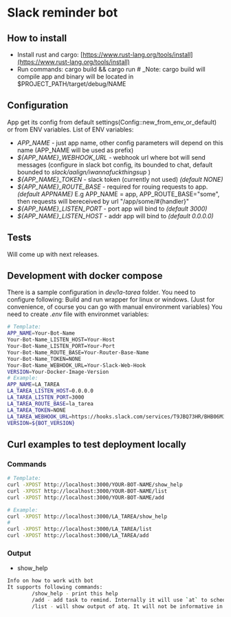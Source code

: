 # Slack reminder bot

## How to install

* Install rust and cargo: [https://www.rust-lang.org/tools/install](https://www.rust-lang.org/tools/install)
* Run commands: cargo build && cargo run # _Note: cargo build will compile app and binary will be located in $PROJECT_PATH/target/debug/NAME

## Configuration

App get its config from default settings(Config::new_from_env_or_default) or from ENV variables.
List of ENV variables:

* *APP_NAME* - just app name, other config parameters will depend on this name (APP_NAME will be used as prefix)
* *${APP_NAME}_WEBHOOK_URL* - webhook url where bot will send messages (configure in slack bot config, its bounded to chat, default bounded to _slack/aalign/iwannafuckthingsup_ )
* *${APP_NAME}_TOKEN* - slack token (currently not used) _(default NONE)_
* *${APP_NAME}_ROUTE_BASE* - required for rouing requests to app. _(default APPNAME)_
  E.g APP_NAME = app, APP_ROUTE_BASE="some", then requests will bereceived by url "/app/some/#{handler}"
* *${APP_NAME}_LISTEN_PORT* - port app will bind to _(default 3000)_
* *${APP_NAME}_LISTEN_HOST* - addr app will bind to _(default 0.0.0.0)_

## Tests

Will come up with next releases.

## Development with docker compose

There is a sample configuration in *dev/la-tarea* folder.
You need to configure following:
Build and run wrapper for linux or windows. (Just for convenience, of course you can go with manual environment variables)
You need to create *.env* file with environmet variables:

```bash
# Template:
APP_NAME=Your-Bot-Name
Your-Bot-Name_LISTEN_HOST=Your-Host
Your-Bot-Name_LISTEN_PORT=Your-Port
Your-Bot-Name_ROUTE_BASE=Your-Router-Base-Name
Your-Bot-Name_TOKEN=NONE
Your-Bot-Name_WEBHOOK_URL=Your-Slack-Web-Hook
VERSION=Your-Docker-Image-Version
# Example:
APP_NAME=LA_TAREA
LA_TAREA_LISTEN_HOST=0.0.0.0
LA_TAREA_LISTEN_PORT=3000
LA_TAREA_ROUTE_BASE=la_tarea
LA_TAREA_TOKEN=NONE
LA_TAREA_WEBHOOK_URL=https://hooks.slack.com/services/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
VERSION=${BOT_VERSION}
```

## Curl examples to test deployment locally

### Commands

```bash
# Template:
curl -XPOST http://localhost:3000/YOUR-BOT-NAME/show_help
curl -XPOST http://localhost:3000/YOUR-BOT-NAME/list
curl -XPOST http://localhost:3000/YOUR-BOT-NAME/add

# Example:
curl -XPOST http://localhost:3000/LA_TAREA/show_help
#
curl -XPOST http://localhost:3000/LA_TAREA/list
curl -XPOST http://localhost:3000/LA_TAREA/add
```

### Output

* show_help

```bash
Info on how to work with bot
It supports following commands:
        /show_help - print this help
        /add - add task to remind. Internally it will use `at` to schedule time. Syntax: `/add "Text you want to send (IMPORTANT!! Text must be INSIDE quotes)" remind interval[e.g. 10min, 1hour, 1year]"`. You can also use command like this: `/add Some text you wish to send` and in this case text will be send immediately. You will receive response on result of this operation.
        /list - will show output of atq. It will not be informative in fact, but it's added here to optimize this function in future.
```
